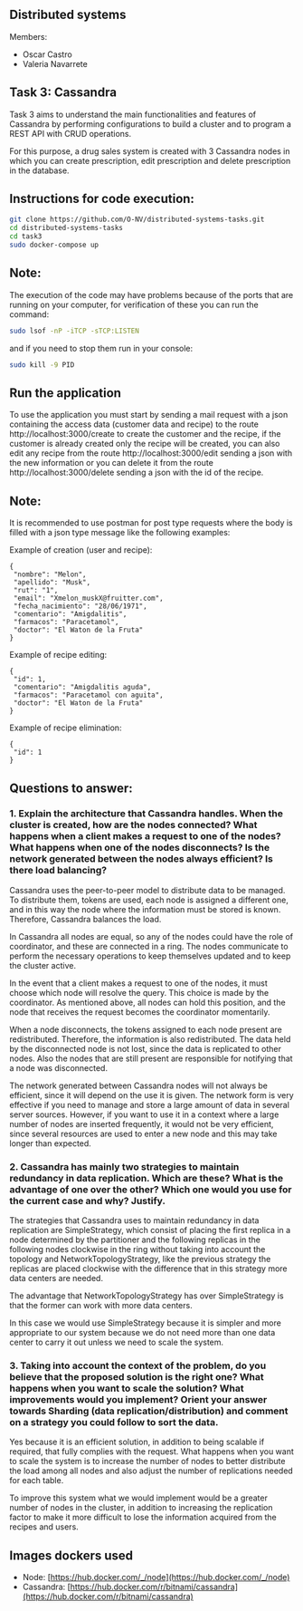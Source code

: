 ## Distributed systems 

Members:
- Oscar Castro
- Valeria Navarrete

## Task 3: Cassandra
Task 3 aims to understand the main functionalities and features of Cassandra by performing configurations to build a cluster and to program a REST API with CRUD operations.

For this purpose, a drug sales system is created with 3 Cassandra nodes in which you can create prescription, edit prescription and delete prescription in the database. 

## Instructions for code execution:
```bash
git clone https://github.com/O-NV/distributed-systems-tasks.git
cd distributed-systems-tasks
cd task3
sudo docker-compose up
```

## Note:
The execution of the code may have problems because of the ports that are running on your computer, for verification of these you can run the command:
```bash
sudo lsof -nP -iTCP -sTCP:LISTEN
```
and if you need to stop them run in your console: 
```bash
sudo kill -9 PID
```

## Run the application
To use the application you must start by sending a mail request with a json containing the access data (customer data and recipe) to the route http://localhost:3000/create to create the customer and the recipe, if the customer is already created only the recipe will be created, you can also edit any recipe from the route http://localhost:3000/edit sending a json with the new information or you can delete it from the route http://localhost:3000/delete sending a json with the id of the recipe.

## Note:
It is recommended to use postman for post type requests where the body is filled with a json type message like the following examples:

Example of creation (user and recipe):
```
{
 "nombre": "Melon",
 "apellido": "Musk",
 "rut": "1",
 "email": "Xmelon_muskX@fruitter.com",
 "fecha_nacimiento": "28/06/1971",
 "comentario": "Amigdalitis",
 "farmacos": "Paracetamol",
 "doctor": "El Waton de la Fruta"
}
```
Example of recipe editing:
```
{
 "id": 1,
 "comentario": "Amigdalitis aguda",
 "farmacos": "Paracetamol con aguita",
 "doctor": "El Waton de la Fruta"
}
```
Example of recipe elimination:
```
{
 "id": 1
}
```

## Questions to answer:
### 1. Explain the architecture that Cassandra handles. When the cluster is created, how are the nodes connected? What happens when a client makes a request to one of the nodes? What happens when one of the nodes disconnects? Is the network generated between the nodes always efficient? Is there load balancing?

Cassandra uses the peer-to-peer model to distribute data to be managed. To distribute them, tokens are used, each node is assigned a different one, and in this way the node where the information must be stored is known. Therefore, Cassandra balances the load.

In Cassandra all nodes are equal, so any of the nodes could have the role of coordinator, and these are connected in a ring. The nodes communicate to perform the necessary operations to keep themselves updated and to keep the cluster active.

In the event that a client makes a request to one of the nodes, it must choose which node will resolve the query. This choice is made by the coordinator. As mentioned above, all nodes can hold this position, and the node that receives the request becomes the coordinator momentarily. 

When a node disconnects, the tokens assigned to each node present are redistributed. Therefore, the information is also redistributed. The data held by the disconnected node is not lost, since the data is replicated to other nodes. Also the nodes that are still present are responsible for notifying that a node was disconnected.

The network generated between Cassandra nodes will not always be efficient, since it will depend on the use it is given. The network form is very effective if you need to manage and store a large amount of data in several server sources. However, if you want to use it in a context where a large number of nodes are inserted frequently, it would not be very efficient, since several resources are used to enter a new node and this may take longer than expected.


### 2. Cassandra has mainly two strategies to maintain redundancy in data replication. Which are these? What is the advantage of one over the other? Which one would you use for the current case and why? Justify.

The strategies that Cassandra uses to maintain redundancy in data replication are SimpleStrategy, which consist of placing the first replica in a node determined by the partitioner and the following replicas in the following nodes clockwise in the ring without taking into account the topology and NetworkTopologyStrategy, like the previous strategy the replicas are placed clockwise with the difference that in this strategy more data centers are needed.

The advantage that NetworkTopologyStrategy has over SimpleStrategy is that the former can work with more data centers.

In this case we would use SimpleStrategy because it is simpler and more appropriate to our system because we do not need more than one data center to carry it out unless we need to scale the system.

### 3. Taking into account the context of the problem, do you believe that the proposed solution is the right one? What happens when you want to scale the solution? What improvements would you implement? Orient your answer towards Sharding (data replication/distribution) and comment on a strategy you could follow to sort the data.

Yes because it is an efficient solution, in addition to being scalable if required, that fully complies with the request. What happens when you want to scale the system is to increase the number of nodes to better distribute the load among all nodes and also adjust the number of replications needed for each table.

To improve this system what we would implement would be a greater number of nodes in the cluster, in addition to increasing the replication factor to make it more difficult to lose the information acquired from the recipes and users.

## Images dockers used
- Node: [https://hub.docker.com/_/node](https://hub.docker.com/_/node)
- Cassandra: [https://hub.docker.com/r/bitnami/cassandra](https://hub.docker.com/r/bitnami/cassandra)
